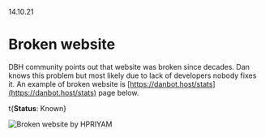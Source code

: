 14.10.21

# Broken website

DBH community points out that website was broken since decades. Dan knows this problem but most likely due to lack of developers nobody fixes it. An example of broken website is [https://danbot.host/stats](https://danbot.host/stats) page below.

t{**Status**: Known}

![Broken website by HPRIYAM](//cdn.discordapp.com/attachments/928029676209852517/955733980118921236/unknown.png)